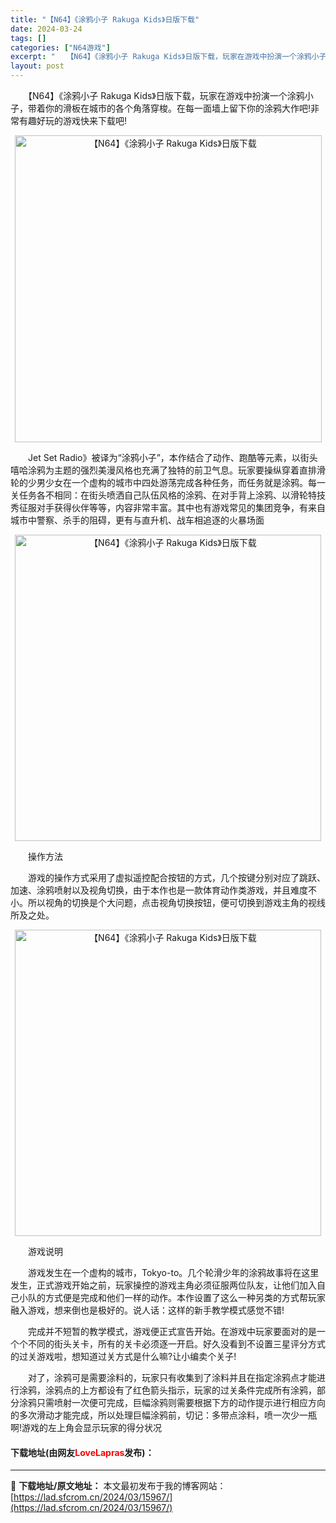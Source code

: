 ```yaml
---
title: "【N64】《涂鸦小子 Rakuga Kids》日版下载"
date: 2024-03-24
tags: []
categories: ["N64游戏"]
excerpt: "　　【N64】《涂鸦小子 Rakuga Kids》日版下载，玩家在游戏中扮演一个涂鸦小子，带着你的滑板在城市的各个角落穿梭。在每一面墙上留下你的涂鸦大作吧!非常有趣好玩的游戏快来下载吧! 　　Jet Set Radio》被译为&ldquo;涂鸦小子&rdquo;，本作结合了动作、跑酷等元素，以街头嘻&hellip;"
layout: post
---
```


 <p>　　【N64】《涂鸦小子 Rakuga Kids》日版下载，玩家在游戏中扮演一个涂鸦小子，带着你的滑板在城市的各个角落穿梭。在每一面墙上留下你的涂鸦大作吧!非常有趣好玩的游戏快来下载吧!</p> <p align="center"><img align="" border="0" src="https://lad.sfcrom.cn/wp-content/uploads/2024/03/20240324_6600417445634.png" width="491" alt="【N64】《涂鸦小子 Rakuga Kids》日版下载" /></p> <p>　　Jet Set Radio》被译为&ldquo;涂鸦小子&rdquo;，本作结合了动作、跑酷等元素，以街头嘻哈涂鸦为主题的强烈美漫风格也充满了独特的前卫气息。玩家要操纵穿着直排滑轮的少男少女在一个虚构的城市中四处游荡完成各种任务，而任务就是涂鸦。每一关任务各不相同：在街头喷洒自己队伍风格的涂鸦、在对手背上涂鸦、以滑轮特技秀征服对手获得伙伴等等，内容非常丰富。其中也有游戏常见的集团竞争，有来自城市中警察、杀手的阻碍，更有与直升机、战车相追逐的火暴场面</p> <p align="center"><img align="" border="0" src="https://lad.sfcrom.cn/wp-content/uploads/2024/03/20240324_6600417553d8c.png" width="490" alt="【N64】《涂鸦小子 Rakuga Kids》日版下载" /></p> <p>　　操作方法</p> <p>　　游戏的操作方式采用了虚拟遥控配合按钮的方式，几个按键分别对应了跳跃、加速、涂鸦喷射以及视角切换，由于本作也是一款体育动作类游戏，并且难度不小。所以视角的切换是个大问题，点击视角切换按钮，便可切换到游戏主角的视线所及之处。</p> <p align="center"><img align="" border="0" src="https://lad.sfcrom.cn/wp-content/uploads/2024/03/20240324_660041767c66b.png" width="490" alt="【N64】《涂鸦小子 Rakuga Kids》日版下载" /></p> <p>　　游戏说明</p> <p>　　游戏发生在一个虚构的城市，Tokyo-to。几个轮滑少年的涂鸦故事将在这里发生，正式游戏开始之前，玩家操控的游戏主角必须征服两位队友，让他们加入自己小队的方式便是完成和他们一样的动作。本作设置了这么一种另类的方式帮玩家融入游戏，想来倒也是极好的。说人话：这样的新手教学模式感觉不错!</p> <p>　　完成并不短暂的教学模式，游戏便正式宣告开始。在游戏中玩家要面对的是一个个不同的街头关卡，所有的关卡必须逐一开启。好久没看到不设置三星评分方式的过关游戏啦，想知道过关方式是什么嘛?让小编卖个关子!</p> <p>　　对了，涂鸦可是需要涂料的，玩家只有收集到了涂料并且在指定涂鸦点才能进行涂鸦，涂鸦点的上方都设有了红色箭头指示，玩家的过关条件完成所有涂鸦，部分涂鸦只需喷射一次便可完成，巨幅涂鸦则需要根据下方的动作提示进行相应方向的多次滑动才能完成，所以处理巨幅涂鸦前，切记：多带点涂料，喷一次少一瓶啊!游戏的左上角会显示玩家的得分状况</p> <p><h4>下载地址(由网友<font color="red">LoveLapras</font>发布)：</h4></p> 

---
📖 **下载地址/原文地址：** 本文最初发布于我的博客网站：[https://lad.sfcrom.cn/2024/03/15967/](https://lad.sfcrom.cn/2024/03/15967/)
